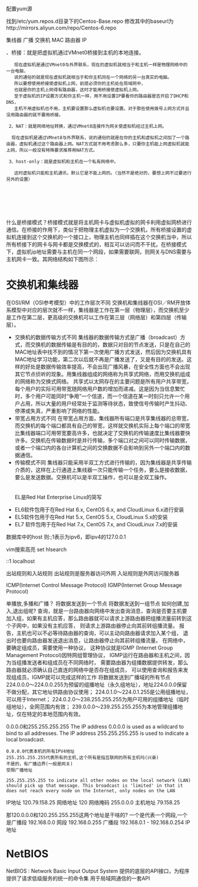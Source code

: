 配置yum源

找到/etc/yum.repos.d目录下的Centos-Base.repo
修改其中的baseurl为http://mirrors.aliyun.com/repo/Centos-6.repo

集线器 广播
交换机 MAC
路由器 IP

、桥接：就是把虚拟机通过VMnet0桥接到主机的本地连接。

       现在虚拟机是通过VMnet0与外界联系，现在的虚拟机就相当于和主机一样是物理网络中的一台电脑，
       说的通俗的就是现在虚拟机就相当于和你主机同在一个网络的另一台真实的电脑。
       所以要想使用桥接使虚拟机上网，前提必须你的主机处在局域网中，
       也就是你的主机上网得有路由器，这时才能用桥接使虚拟机上网。
       至于虚拟机的IP设置方式和你主机一样，用不用设置IP要看你的路由器是否开启了DHCP和DNS，
       主机不用虚拟机也不用，主机要设置那么虚拟机也要设置。对于那些使用拨号上网方式并且没用路由器的就不要用桥接。
    
     2、NAT：就是网络地址转换，通过VMnet8连接作为网关使虚拟机经过主机上网。
    
      现在虚拟机是通过VMnet8与外界联系，说的通俗的就是在你的主机和虚拟机之间加了一个路由器，虚拟机通过这个路由器上网。NAT方式就不用考虑那么多，只要你主机能上网虚拟机就能上网，所以一般没有特殊要求推荐用NAT方式。
    
     3、host-only：就是虚拟机和主机在一个私有网络中。
    
       这时虚拟机只能和主机通讯，默认它是不能上网的。（当然不是绝对的，要想上网不过要进行另外的设置）


​	   
​	   
​	   
​	   
​	   
​	   什么是桥接模式？桥接模式就是将主机网卡与虚拟机虚拟的网卡利用虚拟网桥进行通信。在桥接的作用下，
​	   类似于把物理主机虚拟为一个交换机，所有桥接设置的虚拟机连接到这个交换机的一个接口上，
​	   物理主机也同样插在这个交换机当中，所以所有桥接下的网卡与网卡都是交换模式的，
​	   相互可以访问而不干扰。在桥接模式下，虚拟机ip地址需要与主机在同一个网段，
​	   如果需要联网，则网关与DNS需要与主机网卡一致。其网络结构如下图所示：

# 交换机和集线器

在OSI/RM（OSI参考模型）中的工作层次不同  交换机和集线器在OSI／RM开放体系模型中对应的层次就不一样，集线器是工作在第一层（物理层），而交换机至少是工作在第二层，更高级的交换机可以工作在第三层（网络层）和第四层（传输层）。  

* 交换机的数据传输方式不同  集线器的数据传输方式是广播（broadcast）方式，而交换机的数据传输是有目的的，数据只对目的节点发送，只是在自己的MAC地址表中找不到的情况下第一次使用广播方式发送，然后因为交换机具有MAC地址学习功能，第二次以后就不再是广播发送了，又是有目的的发送。这样的好处是数据传输效率提高，不会出现广播风暴，在安全性方面也不会出现其它节点侦听的现象。用集线器组成的网络称为共享式网络，而用交换机组成的网络称为交换式网络。 共享式以太网存在的主要问题是所有用户共享带宽，每个用户的实际可用带宽随网络用户数的增加而递减。这是因为当信息繁忙时，多个用户可能同时“争用”一个信道，而一个信道在某一时刻只允许一个用户占用，所以大量的用户经常处于监测等待状态，致使信号传输时产生抖动、停滞或失真，严重影响了网络的性能。 
* 带宽占用方式不同  在带宽占用方面，集线器所有端口是共享集线器的总带宽，而交换机的每个端口都具有自己的带宽，这样就交换机实际上每个端口的带宽比集线器端口可用带宽要高许多，也就决定了交换机的传输速度比集线器要快许多。交换机在传输数据时是并行传输，多个端口对之间可以同时传输数据，或者一个端口内的各台计算机之间的交换数据不会影响到另外一个端口内的数据通信。 
* 传输模式不同  集线器只能采用半双工方式进行传输的，因为集线器是共享传输介质的，这样在上行通道上集线器一次只能传输一个任务，要么是接收数据，要么是发送数据。交换机可以是半双工操作，也可以是全双工操作。	   
​	   
​	   
	   EL是Red Hat Enterprise Linux的简写 

- EL6软件包用于在Red Hat 6.x, CentOS 6.x, and CloudLinux 6.x进行安装 
- EL5软件包用于在Red Hat 5.x, CentOS 5.x, CloudLinux 5.x的安装 
- EL7 软件包用于在Red Hat 7.x, CentOS 7.x, and CloudLinux 7.x的安装

数据库中的host
则:;1表示为ipv6，即ipv4的127.0.0.1

vim搜索高亮 set hlsearch

::1            localhost

出站规则和入站规则
出站规则是服务器访问外网
入站规则是外网访问服务器

ICMP(Internet Control Message Protocol)
IGMP(Internet Group Message Protocol)

单播放,多播和广播？
将数据发送到一个节点
将数据发送到一组节点
    如何创建,加入,退出组呢?
    查询，就是一台路由器向网络中发出查询消息，查询是否要主机要加入组，如果有主机应答，那么路由器就可以请求上游路由器把组播流量前转到这个子网中，如果没有主机应答，
    则请求上游路由器停止向其前转组播流量。
    报告，主机也可以不必等待路由器的查询，可以主动向路由器请求加入某个组，
    退出时也要向路由器发送退出消息，让路由器停止向其前转组播流量。
    在网络中，要确定组成员，需要使用一种协议，
    这种协议就是IGMP (Internet Group Management Protocol)因特网组管理协议，
    IGMP运行在路由器和主机之间，因为当组播发送者和组成员在不同网络时，
    需要路由器为组播数据提供转发，那么路由器就必须确认自己直连的网络中是否存在组成员，
    可以使用查询和报告来发现组成员，IGMP就可以完成这样的工作
将数据发送到广播域的所有节点
224.0.0.0～224.0.0.255为预留的组播地址（永久组地址），地址224.0.0.0保留不做分配，其它地址供路由协议使用；
224.0.1.0～224.0.1.255是公用组播地址，可以用于Internet；
224.0.2.0～238.255.255.255为用户可用的组播地址（临时组地址），全网范围内有效；
239.0.0.0～239.255.255.255为本地管理组播地址，仅在特定的本地范围内有效。

0.0.0.0和255.255.255.255
The IP address 0.0.0.0 is used as a wildcard to bind to all addresses. The IP address 255.255.255.255 is used to indicate a local broadcast.

    0.0.0.0代表本机的所有IPV4地址
    255.255.255.255代表所有的主机,这个所有是指互联网的所有主机吗(兴奋)
    不是的，有广播边界(一般是网关)
    受限广播地址
    
    255.255.255.255 to indicate all other nodes on the local network (LAN) should pick up that message. This broadcast is 'limited' in that it does not reach every node on the Internet, only nodes on the LAN

IP地址  120.79.158.25
网络地址 120
网络掩码 255.0.0.0
主机地址  79.158.25

那120.0.0.0和120.255.255.255这两个地址是干啥的?
一个是代表一个网段,一个是广播段
192.168.0.0           网段
192.168.0.255           广播段
192.168.0.1 - 192.168.0.254   IP地址



# NetBIOS

NetBIOS   :  Network Basic Input Output System
提供的底层的API接口，为程序提供了请求低级服务的统一的命令集
用于局域网通信的一套API